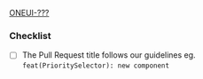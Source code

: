 [ONEUI-???](https://textkernel.atlassian.net/browse/ONEUI-)

<!-- [Commiting and Merging](https://github.com/textkernel/oneui/blob/master/CONTRIBUTING.md#committing-and-merging) -->
<!-- BREAKING CHANGE: description -->

### Checklist

-   [ ] The Pull Request title follows our guidelines eg. `feat(PrioritySelector): new component`
